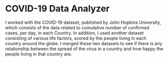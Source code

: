 # COVID-19 Data Analyzer
I worked with the COVID-19 dataset, published by John Hopkins University, which consists of the data related to cumulative number of confirmed cases, per day, in each Country. In addition, I used another dataset consisting of various life factors, scored by the people living in each country around the globe. I merged these two datasets to see if there is any relationship between the spread of the virus in a country and how happy the people living in that country are.
